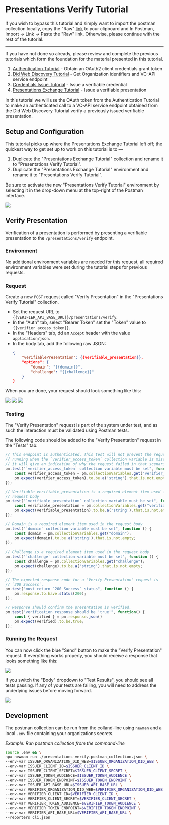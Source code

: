 # Presentations Verify Tutorial

If you wish to bypass this tutorial and simply want to import the postman collection locally, copy the "Raw" [link](https://raw.githubusercontent.com/w3c-ccg/traceability-interop/main/docs/tutorials/presentations-verify/presentations-verify.postman_collection.json) to your clipboard and In Postman, Import -> Link -> Paste the "Raw" link. Otherwise, please continue with the rest of the tutorial.

---

If you have not done so already, please review and complete the previous tutorials which form the foundation for the material presented in this tutorial.

1. [Authentication Tutorial](../authentication/README.md) - Obtain an OAuth2 client credentials grant token
1. [Did Web Discovery Tutorial](../did-web-discovery/README.md) - Get Organization identifiers and VC-API service endpoint
1. [Credentials Issue Tutorial](../credentials-issue/README.md) - Issue a verifiable credential
1. [Presentations Exchange Tutorial](../presentations-exchange/README.md) - Issue a verifiable presentation

In this tutorial we will use the OAuth token from the Authentication Tutorial to make an authenticated call to a VC-API service endpoint obtained from the Did Web Discovery Tutorial verify a previously issued verifiable presentation.

## Setup and Configuration

This tutorial picks up where the Presentations Exchange Tutorial left off; the quickest way to get set up to work on this tutorial is to —

1. Duplicate the "Presentations Exchange Tutorial" collection and rename it to "Presentations Verify Tutorial".
1. Duplicate the "Presentations Exchange Tutorial" environment and rename it to "Presentations Verify Tutorial".

Be sure to activate the new "Presentations Verify Tutorial" environment by selecting it in the drop-down menu at the top-right of the Postman interface.

<img src="./resources/select-environment.png"/>

## Verify Presentation

Verification of a presentation is performed by presenting a verifiable presentation to the `/presentations/verify` endpoint.

### Environment

No additional environment variables are needed for this request, all required environment variables were set during the tutorial steps for previous requests.

### Request

Create a new `POST` request called "Verify Presentation" in the "Presentations Verify Tutorial" collection.

* Set the request URL to `{{VERIFIER_API_BASE_URL}}/presentations/verify`.
* In the "Auth" tab, select "Bearer Token" set the "Token" value to `{{verifier_access_token}}`.
* In the "Headers" tab, dd an `Accept` header with the value `application/json`.
* In the body tab, add the following raw JSON:
  ```json
  {
      "verifiablePresentation": {{verifiable_presentation}},
      "options": {
          "domain": "{{domain}}",
          "challenge": "{{challenge}}"
      }
  }
  ```

When you are done, your request should look something like this:

<img src="./resources/presentations-verify-auth.png"/>
<img src="./resources/presentations-verify-headers.png"/>
<img src="./resources/presentations-verify-body.png"/>

### Testing

The "Verify Presentation" request is part of the system under test, and as such the interaction must be validated using Postman tests.

The following code should be added to the "Verify Presentation" request in the "Tests" tab:

```javascript
// This endpoint is authenticated. This test will not prevent the request from
// running when the `verifier_access_token` collection variable is missing, but
// it will give an indication of why the request failed in that scenario.
pm.test("`verifier_access_token` collection variable must be set", function () {
    const verifier_access_token = pm.collectionVariables.get("verifier_access_token");
    pm.expect(verifier_access_token).to.be.a('string').that.is.not.empty;
});

// Verifiable verifiable_presentation is a required element item used in the
// request body
pm.test("`verifiable_presentation` collection variable must be set", function () {
    const verifiable_presentation = pm.collectionVariables.get("verifiable_presentation");
    pm.expect(verifiable_presentation).to.be.a('string').that.is.not.empty;
});

// Domain is a required element item used in the request body
pm.test("`domain` collection variable must be set", function () {
    const domain = pm.collectionVariables.get("domain");
    pm.expect(domain).to.be.a('string').that.is.not.empty;
});

// Challenge is a required element item used in the request body
pm.test("`challenge` collection variable must be set", function () {
    const challenge = pm.collectionVariables.get("challenge");
    pm.expect(challenge).to.be.a('string').that.is.not.empty;
});

// The expected response code for a "Verify Presentation" request is
// `200 Success`.
pm.test("must return `200 Success` status", function () {
    pm.response.to.have.status(200);
});

// Response should confirm the presentation is verified.
pm.test("verification response should be 'true'", function() {
    const { verified } = pm.response.json()
    pm.expect(verified).to.be.true;
});
```

### Running the Request

You can now click the blue "Send" button to make the "Verify Presentation" request. If everything works properly, you should receive a response that looks something like this:

<img src="./resources/presentations-verify-response.png"/>

If you switch the "Body" dropdown to "Test Results", you should see all tests passing. If any of your tests are failing, you will need to address the underlying issues before moving forward.

<img src="./resources/presentations-verify-tests-pass.png"/>

## Development

The postman collection can be run from the colland-line using `newman` and a local `.env` file containing your organizations secrets.

_Example: Run postman collection from the command-line_
```sh
source .env && \
npx newman run ./presentations-verify.postman_collection.json \
--env-var ISSUER_ORGANIZATION_DID_WEB=$ISSUER_ORGANIZATION_DID_WEB \
--env-var ISSUER_CLIENT_ID=$ISSUER_CLIENT_ID \
--env-var ISSUER_CLIENT_SECRET=$ISSUER_CLIENT_SECRET \
--env-var ISSUER_TOKEN_AUDIENCE=$ISSUER_TOKEN_AUDIENCE \
--env-var ISSUER_TOKEN_ENDPOINT=$ISSUER_TOKEN_ENDPOINT \
--env-var ISSUER_API_BASE_URL=$ISSUER_API_BASE_URL \
--env-var VERIFIER_ORGANIZATION_DID_WEB=$VERIFIER_ORGANIZATION_DID_WEB \
--env-var VERIFIER_CLIENT_ID=$VERIFIER_CLIENT_ID \
--env-var VERIFIER_CLIENT_SECRET=$VERIFIER_CLIENT_SECRET \
--env-var VERIFIER_TOKEN_AUDIENCE=$VERIFIER_TOKEN_AUDIENCE \
--env-var VERIFIER_TOKEN_ENDPOINT=$VERIFIER_TOKEN_ENDPOINT \
--env-var VERIFIER_API_BASE_URL=$VERIFIER_API_BASE_URL \
--reporters cli,json
```
